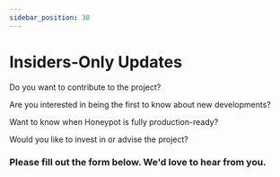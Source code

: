 ```yaml
---
sidebar_position: 30
---
```


# Insiders-Only Updates

Do you want to contribute to the project?

Are you interested in being the first to know about new developments?

Want to know when Honeypot is fully production-ready?

Would you like to invest in or advise the project?

###  Please fill out the form below. We'd love to hear from you.


<!-- <script charset="utf-8" type="text/javascript" src="//js.hsforms.net/forms/shell.js"></script>
<script>
  hbspt.forms.create({
	region: "na1",
	portalId: "21941653",
	formId: "6f97f0b5-3954-4cb3-b0bf-0928d4433b6d"
});
</script> -->
